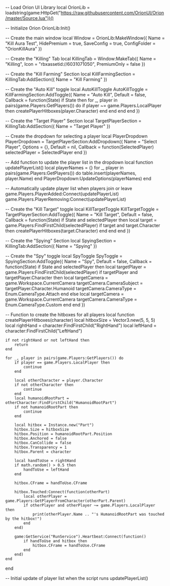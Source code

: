 -- Load Orion UI Library
local OrionLib = loadstring(game:HttpGet("https://raw.githubusercontent.com/OrionUI/Orion/master/Source.lua"))()

-- Initialize Orion
OrionLib:Init()

-- Create the main window
local Window = OrionLib:MakeWindow({
    Name = "Kill Aura Test",
    HidePremium = true,
    SaveConfig = true,
    ConfigFolder = "OrionKillAura"
})

-- Create the "Killing" Tab
local KillingTab = Window:MakeTab({
    Name = "Killing",
    Icon = "rbxassetid://6031071050",
    PremiumOnly = false
})

-- Create the "Kill Farming" Section
local KillFarmingSection = KillingTab:AddSection({
    Name = "Kill Farming"
})

-- Create the "Auto Kill" toggle
local AutoKillToggle
AutoKillToggle = KillFarmingSection:AddToggle({
    Name = "Auto Kill",
    Default = false,
    Callback = function(State)
        if State then
            for _, player in pairs(game.Players:GetPlayers()) do
                if player ~= game.Players.LocalPlayer then
                    createPlayerHitboxes(player.Character)
                end
            end
        end
    end
})

-- Create the "Target Player" Section
local TargetPlayerSection = KillingTab:AddSection({
    Name = "Target Player"
})

-- Create the dropdown for selecting a player
local PlayerDropdown
PlayerDropdown = TargetPlayerSection:AddDropdown({
    Name = "Select Player",
    Options = {},
    Default = nil,
    Callback = function(SelectedPlayer)
        selectedPlayer = SelectedPlayer
    end
})

-- Add function to update the player list in the dropdown
local function updatePlayerList()
    local playerNames = {}
    for _, player in pairs(game.Players:GetPlayers()) do
        table.insert(playerNames, player.Name)
    end
    PlayerDropdown:UpdateOptions(playerNames)
end

-- Automatically update player list when players join or leave
game.Players.PlayerAdded:Connect(updatePlayerList)
game.Players.PlayerRemoving:Connect(updatePlayerList)

-- Create the "Kill Target" toggle
local KillTargetToggle
KillTargetToggle = TargetPlayerSection:AddToggle({
    Name = "Kill Target",
    Default = false,
    Callback = function(State)
        if State and selectedPlayer then
            local target = game.Players:FindFirstChild(selectedPlayer)
            if target and target.Character then
                createPlayerHitboxes(target.Character)
            end
        end
    end
})

-- Create the "Spying" Section
local SpyingSection = KillingTab:AddSection({
    Name = "Spying"
})

-- Create the "Spy" toggle
local SpyToggle
SpyToggle = SpyingSection:AddToggle({
    Name = "Spy",
    Default = false,
    Callback = function(State)
        if State and selectedPlayer then
            local targetPlayer = game.Players:FindFirstChild(selectedPlayer)
            if targetPlayer and targetPlayer.Character then
                local targetCamera = game.Workspace.CurrentCamera
                targetCamera.CameraSubject = targetPlayer.Character.Humanoid
                targetCamera.CameraType = Enum.CameraType.Attach
            end
        else
            local targetCamera = game.Workspace.CurrentCamera
            targetCamera.CameraType = Enum.CameraType.Custom
        end
    end
})

-- Function to create the hitboxes for all players
local function createPlayerHitboxes(character)
    local hitboxSize = Vector3.new(5, 5, 5)
    local rightHand = character:FindFirstChild("RightHand")
    local leftHand = character:FindFirstChild("LeftHand")

    if not rightHand or not leftHand then
        return
    end

    for _, player in pairs(game.Players:GetPlayers()) do
        if player == game.Players.LocalPlayer then
            continue
        end

        local otherCharacter = player.Character
        if not otherCharacter then
            continue
        end
        local humanoidRootPart = otherCharacter:FindFirstChild("HumanoidRootPart")
        if not humanoidRootPart then
            continue
        end

        local hitbox = Instance.new("Part")
        hitbox.Size = hitboxSize
        hitbox.Position = humanoidRootPart.Position
        hitbox.Anchored = false
        hitbox.CanCollide = false
        hitbox.Transparency = 1
        hitbox.Parent = character

        local handToUse = rightHand
        if math.random() > 0.5 then
            handToUse = leftHand
        end
        
        hitbox.CFrame = handToUse.CFrame

        hitbox.Touched:Connect(function(otherPart)
            local otherPlayer = game.Players:GetPlayerFromCharacter(otherPart.Parent)
            if otherPlayer and otherPlayer ~= game.Players.LocalPlayer then
                print(otherPlayer.Name .. "'s HumanoidRootPart was touched by the hitbox!")
            end
        end)

        game:GetService("RunService").Heartbeat:Connect(function()
            if handToUse and hitbox then
                hitbox.CFrame = handToUse.CFrame
            end
        end)
    end
end

-- Initial update of player list when the script runs
updatePlayerList()
